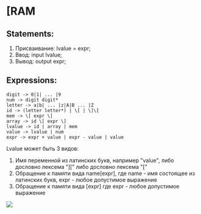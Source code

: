 # [RAM

## Statements:
1) Присваивание: lvalue = expr;
2) Ввод: input lvalue;
3) Вывод: output expr;

## Expressions:
```EBNF
digit -> 0|1| ... |9
num -> digit digit*
letter -> a|b| ... |z|A|B ... |Z
id -> (letter letter*) | \[ | \]\[
mem -> \[ expr \]
array -> id \[ expr \]
lvalue -> id | array | mem
value -> lvalue | num
expr -> expr + value | expr - value | value
```

Lvalue может быть 3 видов:
1) Имя переменной из латинских букв, например "value", либо дословно лексема "][" либо дословно лексема "["
2) Обращение к памяти вида name[expr], где name - имя состоящее из латинских букв, expr - любое допустимое выражение
3) Обращение к памяти вида [expr] где expr - любое допустимое выражение

<image src="img/task.png">